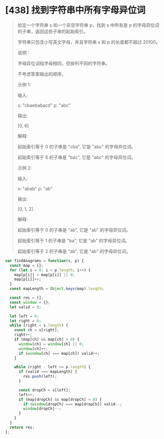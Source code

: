 # [438] 找到字符串中所有字母异位词

> 给定一个字符串 s 和一个非空字符串 p，找到 s 中所有是 p 的字母异位词的子串，返回这些子串的起始索引。
>
> 字符串只包含小写英文字母，并且字符串 s 和 p 的长度都不超过 20100。
>
> 说明：
>
> 字母异位词指字母相同，但排列不同的字符串。
>
> 不考虑答案输出的顺序。
>
> 示例 1:
>
> 输入:
>
> s: "cbaebabacd" p: "abc"
>
> 输出:
>
> [0, 6]
>
> 解释:
>
> 起始索引等于 0 的子串是 "cba", 它是 "abc" 的字母异位词。
>
> 起始索引等于 6 的子串是 "bac", 它是 "abc" 的字母异位词。
>
> 示例 2:
>
> 输入:
>
> s: "abab" p: "ab"
>
> 输出:
>
> [0, 1, 2]
>
> 解释:
>
> 起始索引等于 0 的子串是 "ab", 它是 "ab" 的字母异位词。
>
> 起始索引等于 1 的子串是 "ba", 它是 "ab" 的字母异位词。
>
> 起始索引等于 2 的子串是 "ab", 它是 "ab" 的字母异位词。

```js
var findAnagrams = function(s, p) {
  const map = {};
  for (let i = 0; i < p.length; i++) {
    map[p[i]] = map[p[i]] || 0;
    map[p[i]]++;
  }
  const mapLength = Object.keys(map).length;

  const res = [];
  const window = {};
  let valid = 0;

  let left = 0;
  let right = 0;
  while (right < s.length) {
    const ch = s[right];
    right++;
    if (map[ch] && map[ch] > 0) {
      window[ch] = window[ch] || 0;
      window[ch]++;
      if (window[ch] === map[ch]) valid++;
    }

    while (right - left >= p.length) {
      if (valid === mapLength) {
        res.push(left);
      }

      const dropCh = s[left];
      left++;
      if (map[dropCh] && map[dropCh] > 0) {
        if (window[dropCh] === map[dropCh]) valid--;
        window[dropCh]--;
      }
    }
  }
  return res;
};
```
